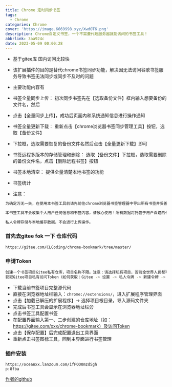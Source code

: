 ```yaml
---
title: Chrome 定时同步书签
tags:
  - Chrome
categories: Chrome
cover: 'https://image.6669998.xyz/XwdOT6.png'
description: Chrome自定义书签，一个不需要代理服务器就能访问的书签工具！
abbrlink: 3aa924c
date: 2023-05-09 00:00:28
---
```

- 基于gitee库 国内访问比较快
- 该扩展插件的目的是替代chrome书签同步功能，解决因无法访问谷歌书签服务导致书签无法同步或同步不及时的问题

- 主要功能内容有
- 书签全量同步上传： 初次同步书签先在【选取备份文件】框内输入想要备份的文件名，然后
- 点击【全量同步上传】，成功后页面内和系统通知信息进行操作通知
- 书签全量更新下载： 重新点击【chrome浏览器书签同步管理工具】按钮，选取【备份文件】
- 下拉框，选取需要恢复的备份文件名然后点击【全量更新下载】即可
- 书签远程多版本的存储管理和删除： 选取【备份文件】下拉框，选取需要删除的备份文件名，点击【删除远程书签】按钮
- 书签本地清空： 提供全量清楚本地书签的功能
- 书签统计

- 注意：
```bash
为确定万无一失，在使用本书签工具前请先前往chrome浏览器书签管理器中导出所有书签并妥善保管！

本书签工具不会收集个人用户任何信息和书签内容，请放心使用！所有数据将托管于用户自建的代码服务器中。

私人令牌存储与本地缓存数据，不会进行上传操作。
```


### 首先去gitee fok 一下 仓库代码
```bash
https://gitee.com/CLCoding/chrome-bookmark/tree/master/
```
### 申请Token
```bash
创建一个书签项目Gitee私有仓库，项目名称不限。注意：请选择私有项目，否则全世界人民都可以看见你在浏览什么网页了
获取Gitee项目私有访问Token（如何获取：Gitee -> 设置 -> 私人令牌 -> 新建令牌 -> 选取[projects]权限 -> 提交）
```



- 下载当前书签项目完整源代码
- 直接在浏览器地址栏输入：`chrome://extensions/`，进入扩展程序管理界面
- 点击【加载已解压的扩展程序】-> 选择项目根目录，导入源码文件夹
- 完成后书签工具会显示在浏览器地址栏旁
- 点击书签工具配置书签
 - 在配置界面输入第一、二步创建的仓库地址（如：https://gitee.com/xxx/chrome-bookmark）及访问Token
 - 点击【保存配置】后完成配置退出工具界面
 - 重新点击书签图标工具，回到主界面进行书签管理

### 插件安装
```http
https://oceanxx.lanzoum.com/ifPOO0mzd5gh
p:8fba
```

[作者的github](https://github.com/CLDeveloping/chrome-bookmark)
